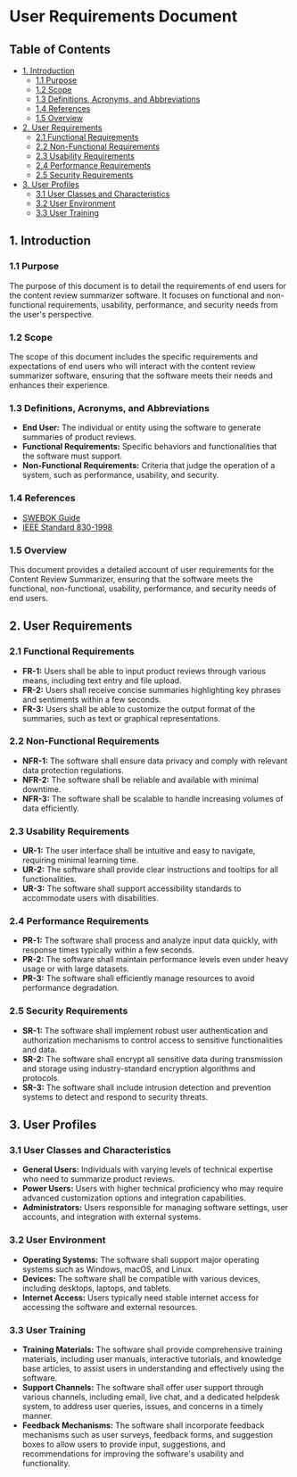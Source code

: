 # User Requirements Document

## Table of Contents
- [1. Introduction](#1-introduction)
  - [1.1 Purpose](#11-purpose)
  - [1.2 Scope](#12-scope)
  - [1.3 Definitions, Acronyms, and Abbreviations](#13-definitions-acronyms-and-abbreviations)
  - [1.4 References](#14-references)
  - [1.5 Overview](#15-overview)
- [2. User Requirements](#2-user-requirements)
  - [2.1 Functional Requirements](#21-functional-requirements)
  - [2.2 Non-Functional Requirements](#22-non-functional-requirements)
  - [2.3 Usability Requirements](#23-usability-requirements)
  - [2.4 Performance Requirements](#24-performance-requirements)
  - [2.5 Security Requirements](#25-security-requirements)
- [3. User Profiles](#3-user-profiles)
  - [3.1 User Classes and Characteristics](#31-user-classes-and-characteristics)
  - [3.2 User Environment](#32-user-environment)
  - [3.3 User Training](#33-user-training)

## 1. Introduction

### 1.1 Purpose
The purpose of this document is to detail the requirements of end users for the content review summarizer software. It focuses on functional and non-functional requirements, usability, performance, and security needs from the user's perspective.

### 1.2 Scope
The scope of this document includes the specific requirements and expectations of end users who will interact with the content review summarizer software, ensuring that the software meets their needs and enhances their experience.

### 1.3 Definitions, Acronyms, and Abbreviations
- **End User:** The individual or entity using the software to generate summaries of product reviews.
- **Functional Requirements:** Specific behaviors and functionalities that the software must support.
- **Non-Functional Requirements:** Criteria that judge the operation of a system, such as performance, usability, and security.

### 1.4 References
- [SWEBOK Guide](https://www.computer.org/web/swebok)
- [IEEE Standard 830-1998](https://standards.ieee.org/standard/830-1998.html)

### 1.5 Overview
This document provides a detailed account of user requirements for the Content Review Summarizer, ensuring that the software meets the functional, non-functional, usability, performance, and security needs of end users.

## 2. User Requirements

### 2.1 Functional Requirements
- **FR-1:** Users shall be able to input product reviews through various means, including text entry and file upload.
- **FR-2:** Users shall receive concise summaries highlighting key phrases and sentiments within a few seconds.
- **FR-3:** Users shall be able to customize the output format of the summaries, such as text or graphical representations.

### 2.2 Non-Functional Requirements
- **NFR-1:** The software shall ensure data privacy and comply with relevant data protection regulations.
- **NFR-2:** The software shall be reliable and available with minimal downtime.
- **NFR-3:** The software shall be scalable to handle increasing volumes of data efficiently.

### 2.3 Usability Requirements
- **UR-1:** The user interface shall be intuitive and easy to navigate, requiring minimal learning time.
- **UR-2:** The software shall provide clear instructions and tooltips for all functionalities.
- **UR-3:** The software shall support accessibility standards to accommodate users with disabilities.

### 2.4 Performance Requirements
- **PR-1:** The software shall process and analyze input data quickly, with response times typically within a few seconds.
- **PR-2:** The software shall maintain performance levels even under heavy usage or with large datasets.
- **PR-3:** The software shall efficiently manage resources to avoid performance degradation.

### 2.5 Security Requirements
- **SR-1:** The software shall implement robust user authentication and authorization mechanisms to control access to sensitive functionalities and data.
- **SR-2:** The software shall encrypt all sensitive data during transmission and storage using industry-standard encryption algorithms and protocols.
- **SR-3:** The software shall include intrusion detection and prevention systems to detect and respond to security threats.

## 3. User Profiles

### 3.1 User Classes and Characteristics
- **General Users:** Individuals with varying levels of technical expertise who need to summarize product reviews.
- **Power Users:** Users with higher technical proficiency who may require advanced customization options and integration capabilities.
- **Administrators:** Users responsible for managing software settings, user accounts, and integration with external systems.

### 3.2 User Environment
- **Operating Systems:** The software shall support major operating systems such as Windows, macOS, and Linux.
- **Devices:** The software shall be compatible with various devices, including desktops, laptops, and tablets.
- **Internet Access:** Users typically need stable internet access for accessing the software and external resources.

### 3.3 User Training
- **Training Materials:** The software shall provide comprehensive training materials, including user manuals, interactive tutorials, and knowledge base articles, to assist users in understanding and effectively using the software.
- **Support Channels:** The software shall offer user support through various channels, including email, live chat, and a dedicated helpdesk system, to address user queries, issues, and concerns in a timely manner.
- **Feedback Mechanisms:** The software shall incorporate feedback mechanisms such as user surveys, feedback forms, and suggestion boxes to allow users to provide input, suggestions, and recommendations for improving the software's usability and functionality.
